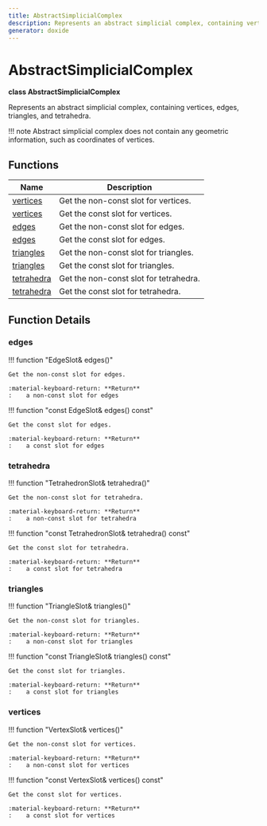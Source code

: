 ```yaml
---
title: AbstractSimplicialComplex
description: Represents an abstract simplicial complex, containing vertices, edges, triangles, and tetrahedra.
generator: doxide
---
```



# AbstractSimplicialComplex

**class AbstractSimplicialComplex**



Represents an abstract simplicial complex, containing vertices, edges, triangles, and tetrahedra.

!!! note
     Abstract simplicial complex does not contain any geometric information, such as coordinates of vertices.
    


## Functions

| Name | Description |
| ---- | ----------- |
| [vertices](#vertices) | Get the non-const slot for vertices. |
| [vertices](#vertices) | Get the const slot for vertices. |
| [edges](#edges) | Get the non-const slot for edges. |
| [edges](#edges) | Get the const slot for edges. |
| [triangles](#triangles) | Get the non-const slot for triangles. |
| [triangles](#triangles) | Get the const slot for triangles. |
| [tetrahedra](#tetrahedra) | Get the non-const slot for tetrahedra. |
| [tetrahedra](#tetrahedra) | Get the const slot for tetrahedra. |

## Function Details

### edges<a name="edges"></a>
!!! function "EdgeSlot&amp;       edges()"

    
    
    Get the non-const slot for edges.
    
    :material-keyboard-return: **Return**
    :    a non-const slot for edges
    
    

!!! function "const EdgeSlot&amp; edges() const"

    
    
    Get the const slot for edges.
    
    :material-keyboard-return: **Return**
    :    a const slot for edges
    
    

### tetrahedra<a name="tetrahedra"></a>
!!! function "TetrahedronSlot&amp;       tetrahedra()"

    
    
    Get the non-const slot for tetrahedra.
    
    :material-keyboard-return: **Return**
    :    a non-const slot for tetrahedra
    
    

!!! function "const TetrahedronSlot&amp; tetrahedra() const"

    
    
    Get the const slot for tetrahedra.
    
    :material-keyboard-return: **Return**
    :    a const slot for tetrahedra
    
    

### triangles<a name="triangles"></a>
!!! function "TriangleSlot&amp;       triangles()"

    
    
    Get the non-const slot for triangles.
    
    :material-keyboard-return: **Return**
    :    a non-const slot for triangles
    
    

!!! function "const TriangleSlot&amp; triangles() const"

    
    
    Get the const slot for triangles.
    
    :material-keyboard-return: **Return**
    :    a const slot for triangles
    
    

### vertices<a name="vertices"></a>
!!! function "VertexSlot&amp;       vertices()"

    
    
    Get the non-const slot for vertices.
    
    :material-keyboard-return: **Return**
    :    a non-const slot for vertices
    
    

!!! function "const VertexSlot&amp; vertices() const"

    
    
    Get the const slot for vertices.
    
    :material-keyboard-return: **Return**
    :    a const slot for vertices
    
    


